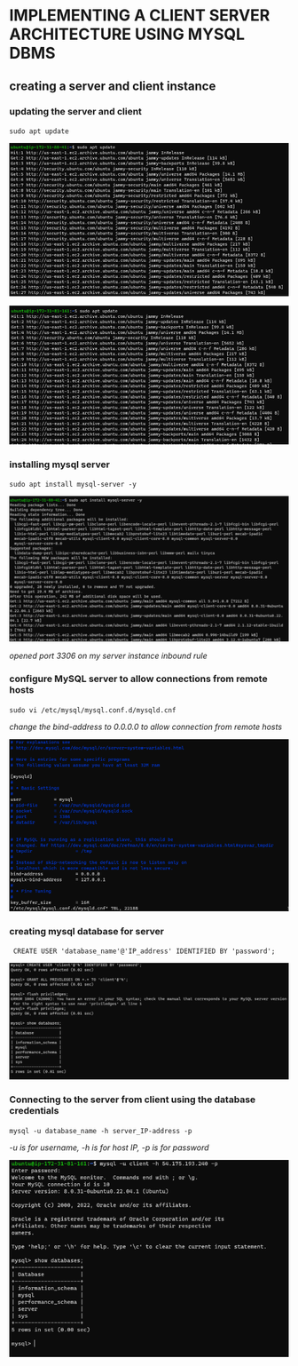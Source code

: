 # IMPLEMENTING A CLIENT SERVER ARCHITECTURE USING MYSQL DBMS

## creating a server and client instance

### updating the server and client

`sudo apt update`

![updating](./Images/server-update.PNG)

![updating-client](./Images/updating-client.PNG)

### installing mysql server 

`sudo apt install mysql-server -y`

![installing-mysql-server](./Images/installing-mysql-server.PNG)

*opened port 3306 on my server instance inbound rule*

### configure MySQL server to allow connections from remote hosts

`sudo vi /etc/mysql/mysql.conf.d/mysqld.cnf`

*change the bind-address to 0.0.0.0 to allow connection from remote hosts*

![configuring-remote-host](./Images/updating-bind-adress.PNG)

### creating mysql database for server

` CREATE USER 'database_name'@'IP_address' IDENTIFIED BY 'password';`

![creating-database](./Images/creating-mysql-database.PNG)

### Connecting to the server from client using the database credentials

`mysql -u database_name -h server_IP-address -p`

*-u is for username, -h is for host IP, -p is for password*

![connecting-from-client](./Images/conecting_from_client.PNG)